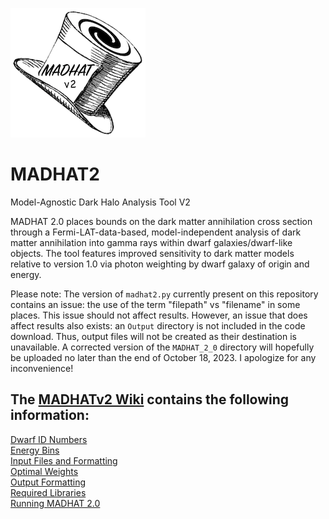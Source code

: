 ![MADHAT v2 logo](https://github.com/MADHATdm/MADHATv2/blob/main/MADHATv2logo_smallest.png)
# MADHAT2
Model-Agnostic Dark Halo Analysis Tool V2

MADHAT 2.0 places bounds on the dark matter annihilation cross section through a Fermi-LAT-data-based, model-independent analysis of dark matter annihilation into gamma rays within dwarf galaxies/dwarf-like objects. The tool features improved sensitivity to dark matter models relative to version 1.0 via photon weighting by dwarf galaxy of origin and energy.

Please note: The version of `madhat2.py` currently present on this repository contains an issue: the use of the term "filepath" vs "filename" in some places. This issue should not affect results. However, an issue that does affect results also exists: an `Output` directory is not included in the code download. Thus, output files will not be created as their destination is unavailable. A corrected version of the `MADHAT_2_0` directory will hopefully be uploaded no later than the end of October 18, 2023. I apologize for any inconvenience!

## The [MADHATv2 Wiki](https://github.com/MADHATdm/MADHATv2/wiki) contains the following information:  
[Dwarf ID Numbers](https://github.com/MADHATdm/MADHATv2/wiki/Dwarf-ID-Numbers)  
[Energy Bins](https://github.com/MADHATdm/MADHATv2/wiki/Energy-Bins)  
[Input Files and Formatting](https://github.com/MADHATdm/MADHATv2/wiki/Input-Files-and-Formatting)  
[Optimal Weights](https://github.com/MADHATdm/MADHATv2/wiki/Optimal-Weights)  
[Output Formatting](https://github.com/MADHATdm/MADHATv2/wiki/Output-Format)  
[Required Libraries](https://github.com/MADHATdm/MADHATv2/wiki/Required-Libraries)  
[Running MADHAT 2.0](https://github.com/MADHATdm/MADHATv2/wiki/Running-MADHAT-2.0)
